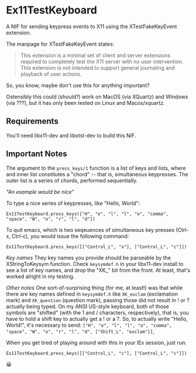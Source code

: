 # Ex11TestKeyboard

A NIF for sending keypress events to X11 using the XTestFakeKeyEvent extension.

The manpage for XTestFakeKeyEvent states:
> This extension is a minimal set of client and server extensions required to completely test the X11 server with no user intervention. This extension is not intended to support general journaling and playback of user actions.

So, you know, maybe don't use this for anything important?

Ostensibly this could (should?) work on MacOS (via XQuartz) and Windows (via ???), but it has only been tested on Linux and Macos/xquartz.

## Requirements
You'll need libx11-dev and libxtst-dev to build this NIF.

## Important Notes
The argument to the `press_keys/1` function is a list of keys and lists, where and inner list constitutes a "chord" -- that is, simultaneous keypresses. The outer list is a series of chords, performed sequentially.

_"An example would be nice"_

To type a nice series of keypresses, like "Hello, World":

```
Ex11TestKeyboard.press_keys(["H", "e", "l", "l", "o", "comma", "space", "W", "o", "r", "l", "d"])
```

To quit emacs, which is two seqeuences of simultaneous key presses (Ctrl-x, Ctrl-c), you would issue the following command:

```
Ex11TestKeyboard.press_keys([["Control_L", "x"], ["Control_L", "c"]])
```

*Key names*
They key names you provide should be parseable by the XStringToKeysym function. Check `keysymdef.h` in your libx11-dev install to see a list of key names, and drop the "XK_" bit from the front. At least, that's worked alright in my testing.

*Other notes*
One sort-of-surprising thing (for me, at least!) was that while there are key names defined in `keysymdef.h` like `XK_exclam` (exclamation mark) and `XK_question` (question mark), passing those did not result in ! or ? actually being typed. On my ANSI US-style keyboard, both of those symbols are "shifted" (with the 1 and / characters, respectively), that is, you have to hold a shift key to actually get a ! or a ?. So, to actually write "Hello, World!", it's necessary to send:
`["H", "e", "l", "l", "o", "comma", "space", "W", "o", "r", "l", "d", ["Shift_L", "exclam"]]`,

When you get tired of playing around with this in your IEx session, just run:

```
Ex11TestKeyboard.press_keys([["Control_L", "c"], ["Control_L", "c"]])
```
😀
